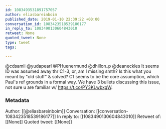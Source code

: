 ```yaml
---
id: 1083493531891757057
author: eliasbareinboim
published_date: 2019-01-10 22:39:22 +00:00
conversation_id: 1083423518539186177
in_reply_to: 1083490130604843010
retweet: None
quoted_tweet: None
type: tweet
tags:

---
```


@cdsamii @yudapearl @PHuenermund @dhillon_p @deaneckles It seems ID was assumed away thr C1-3, or, am I missing smth? Is this what you meant by "old stuff" &amp; solved? C1 seems to be the core assumption, which Paul's ref grounds in a formal way. We have 3 bullets discussing this issue, not sure u are familiar w/ https://t.co/PY3KLwbxgW.

### Metadata

Author: [[@eliasbareinboim]]
Conversation: [[conversation-1083423518539186177]]
In reply to: [[1083490130604843010]]
Retweet of: [[None]]
Quoted tweet: [[None]]
